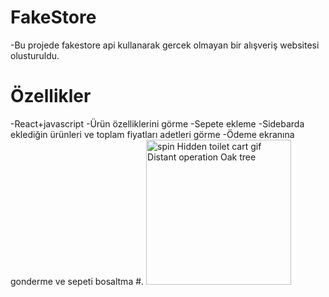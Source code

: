 # FakeStore
-Bu projede fakestore api kullanarak  gercek olmayan bir alışveriş websitesi olusturuldu.
# Özellikler
-React+javascript
-Ürün özelliklerini görme
-Sepete ekleme
-Sidebarda eklediğin ürünleri ve toplam fiyatları adetleri görme 
-Ödeme ekranına gonderme ve sepeti bosaltma 
#.
<img src="https://media.tenor.com/8BeuRyZSb90AAAAC/shopping-cart-shopping.gif" jsaction="VQAsE" class="sFlh5c pT0Scc iPVvYb" style="max-width: 298px; height: 232px; margin: 0px; width: 232px;" alt="spin Hidden toilet cart gif Distant operation Oak tree" jsname="kn3ccd">
